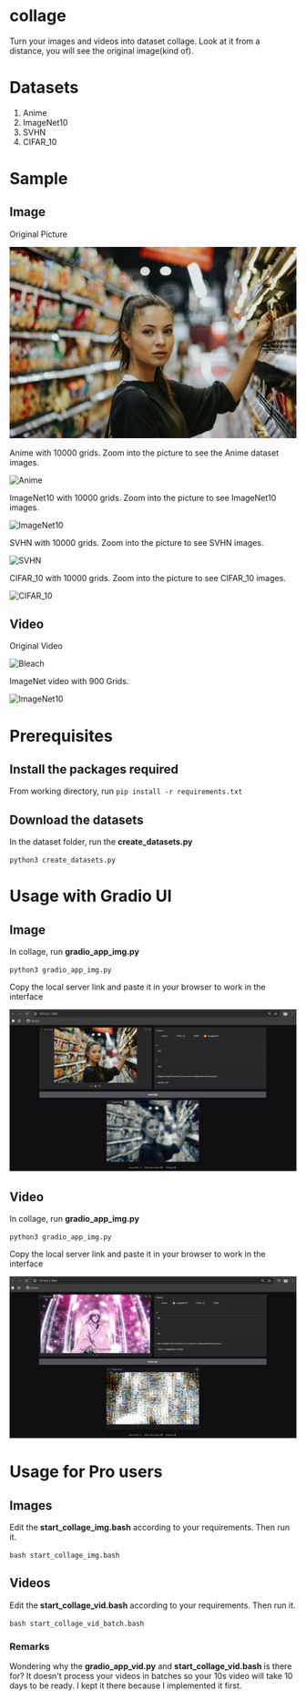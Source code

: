 # collage

Turn your images and videos into dataset collage. Look at it from a distance, you will see the original image(kind of).

# Datasets 

1. Anime
2. ImageNet10
3. SVHN
4. CIFAR_10

# Sample

## Image

Original Picture

![Sample image](sample/sample_pic.jpg)

Anime with 10000 grids. Zoom into the picture to see the Anime dataset images.

![Anime](sample/images/girl_anime.png)

ImageNet10 with 10000 grids. Zoom into the picture to see ImageNet10 images.

![ImageNet10](sample/images/girl_imnet.png)

SVHN with 10000 grids. Zoom into the picture to see SVHN images.

![SVHN](sample/images/girl_svhn.png)

CIFAR_10 with 10000 grids. Zoom into the picture to see CIFAR_10 images.

![CIFAR_10](sample/images/girl_cifar.png)

## Video

Original Video

![Bleach](sample/videos/video_bleach.gif)

ImageNet video with 900 Grids.

![ImageNet10](sample/videos/bleach_imnet10.gif)

# Prerequisites

## Install the packages required

From working directory, run `pip install -r requirements.txt`

## Download the datasets

In the dataset folder, run the **create_datasets.py**

`python3 create_datasets.py`

# Usage with Gradio UI 

## Image

In collage, run **gradio_app_img.py**

`python3 gradio_app_img.py`

Copy the local server link and paste it in your browser to work in the interface

![Image_UI](sample/UI/image.png)

## Video

In collage, run **gradio_app_img.py**

`python3 gradio_app_img.py`


Copy the local server link and paste it in your browser to work in the interface

![Video_UI](sample/UI/video.png)

# Usage for Pro users

## Images

Edit the **start_collage_img.bash** according to your requirements. Then run it.

`bash start_collage_img.bash`

## Videos

Edit the **start_collage_vid.bash** according to your requirements. Then run it.

`bash start_collage_vid_batch.bash`

### Remarks

Wondering why the **gradio_app_vid.py** and **start_collage_vid.bash** is there for?
It doesn't process your videos in batches so your 10s video will take 10 days to be ready. I kept it there because I implemented it first. 


